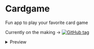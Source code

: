 # Cardgame
Fun app to play your favorite card game

Currently on the making -> [![GitHub tag](https://img.shields.io/github/tag/JosephBisso/Cardgame.svg)](https://GitHub.com/JosephBisso/Cardgame/tags/)



<details><summary> Preview </summary><p>
  
<img src="https://github.com/JosephBisso/Cardgame/blob/main/preview/StartScreen%2012.04.2021%2003_09_08.png" width="350">

<img src="https://github.com/JosephBisso/Cardgame/blob/main/preview/GamePlayScreen%2012.04.2021%2002_56_02.png" width="700">

<img src="https://github.com/JosephBisso/Cardgame/blob/main/preview/AI2_Won_GamePlayScreen%2015.04.2021%2000_46_26.png" width="700">

</p></details>
